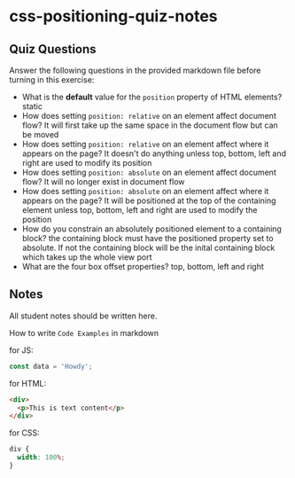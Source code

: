# css-positioning-quiz-notes

## Quiz Questions

Answer the following questions in the provided markdown file before turning in this exercise:

- What is the **default** value for the `position` property of HTML elements?
  static
- How does setting `position: relative` on an element affect document flow?
  It will first take up the same space in the document flow but can be moved
- How does setting `position: relative` on an element affect where it appears on the page?
  It doesn't do anything unless top, bottom, left and right are used to modify its position
- How does setting `position: absolute` on an element affect document flow?
  It will no longer exist in document flow
- How does setting `position: absolute` on an element affect where it appears on the page?
  It will be positioned at the top of the containing element unless top, bottom, left and right are used to modify the position
- How do you constrain an absolutely positioned element to a containing block?
  the containing block must have the positioned property set to absolute. If not the containing block will be the inital containing block which takes up the whole view port
- What are the four box offset properties?
  top, bottom, left and right

## Notes

All student notes should be written here.

How to write `Code Examples` in markdown

for JS:

```javascript
const data = 'Howdy';
```

for HTML:

```html
<div>
  <p>This is text content</p>
</div>
```

for CSS:

```css
div {
  width: 100%;
}
```
